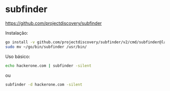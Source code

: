 # subfinder

<https://github.com/projectdiscovery/subfinder>

Instalação:

```bash
go install -v github.com/projectdiscovery/subfinder/v2/cmd/subfinder@latest
sudo mv ~/go/bin/subfinder /usr/bin/
```

Uso básico:

```bash
echo hackerone.com | subfinder -silent
```

ou

```bash
subfinder -d hackerone.com -silent
```
